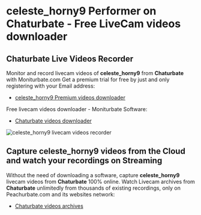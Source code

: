 # celeste_horny9 Performer on Chaturbate - Free LiveCam videos downloader

## Chaturbate Live Videos Recorder

Monitor and record livecam videos of **celeste_horny9** from **Chaturbate** with Moniturbate.com
Get a premium trial for free by just and only registering with your Email address:
* [celeste_horny9 Premium videos downloader](https://moniturbate.com/request-demo-licence-key.html)

Free livecam videos downloader - Moniturbate Software:
* [Chaturbate videos downloader](https://moniturbate.com/moniturbate-download-software.html)

![celeste_horny9 livecam videos recorder](https://peachurnet.com/templates/moniturbate-software.png)


## Capture celeste_horny9 videos from the Cloud and watch your recordings on Streaming

Without the need of downloading a software, capture **celeste_horny9** livecam videos from **Chaturbate** 100% online.
Watch Livecam archives from **Chaturbate** unlimitedly from thousands of existing recordings, only on Peachurbate.com and its websites network:
* [Chaturbate videos archives](https://peachurnet.com/)